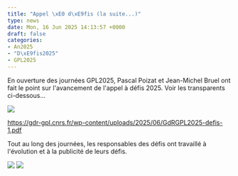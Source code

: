```yaml
---
title: "Appel \xE0 d\xE9fis (la suite...)"
type: news
date: Mon, 16 Jun 2025 14:13:57 +0000
draft: false
categories:
- An2025
- "D\xE9fis2025"
- GPL2025
---
```


En ouverture des journées GPL2025, Pascal Poizat et Jean-Michel Bruel ont fait le point sur l'avancement de l'appel à défis 2025. Voir les transparents ci-dessous...

![](https://gdr-gpl.cnrs.fr/wp-content/uploads/2025/06/GPL25_AppelDefis1.jpg)

<https://gdr-gpl.cnrs.fr/wp-content/uploads/2025/06/GdRGPL2025-defis-1.pdf>

Tout au long des journées, les responsables des défis ont travaillé à l'évolution et à la publicité de leurs défis.

![](https://gdr-gpl.cnrs.fr/wp-content/uploads/2025/06/GPL25_Defis3.jpg) ![](https://gdr-gpl.cnrs.fr/wp-content/uploads/2025/06/GPL25_Defis2.jpg)
